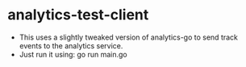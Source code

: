 # analytics-test-client

- This uses a slightly tweaked version of analytics-go to send track events to the analytics service.
- Just run it using: go run main.go